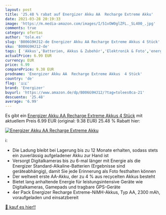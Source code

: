 ```yaml
---
layout: post
title: '25.48 % rabat auf Energizer Akku AA  Recharge Extreme Akku'
date: 2021-03-28 20:19:33
image: 'https://m.media-amazon.com/images/I/51vOW0glZFL._SL400_.jpg'
comments: true
category: ofertas
author: 'tole.es'
slug: 'B006G9HJ12-de Energizer Akku AA Recharge Extreme Akkus 4 Stück'
sku: 'B006G9HJ12-de'
tags: [ 'Akkus','Batterien, Akkus & Zubehör','Elektronik & Foto','energizer', ]
actualPrice: 6.99 EUR
currency: EUR
price: 6.99
comparePrice: 9.38 EUR
prodname: 'Energizer Akku AA  Recharge Extreme Akkus  4 Stück'
country: 'de'
flag: '🇩🇪'
brand: 'Energizer'
buyurl: 'https://www.amazon.de/dp/B006G9HJ12/?tag=tolees0ca-21'
descuento: '25.48'
average: '6.99'
---
```


Es gibt ein [Energizer Akku AA  Recharge Extreme Akkus  4 Stück](https://www.amazon.de/dp/B006G9HJ12/?tag=tolees0ca-21) mit aktuellem Preis 6.99 EUR (original: 9.38 EUR) 25.48 % Rabatt hier:

[![Energizer Akku AA  Recharge Extreme Akku](https://m.media-amazon.com/images/I/51vOW0glZFL._SL400_.jpg)](https://www.amazon.de/dp/B006G9HJ12/?tag=tolees0ca-21)

ℹ️:

- Die Ladung bleibt bei Lagerung bis zu 12 Monate erhalten, sodass stets ein zuverlässig aufgeladener Akku zur Hand ist
- Versorgt Digitalkameras bis zu 6-mal länger mit Energie als die Energizer Standard-Alkaline-Batterien (Ergebnisse sind geräteabhängig), damit Sie jede Erinnerung als Foto festhalten können
- Der weltweit erste AA-Akku, der zu 4 % aus recycelten Akkus besteht
- Bietet lang anhaltende Energie für leistungsintensive Geräte wie Digitalkameras, Gamepads und tragbare GPS-Geräte
- 4er Pack Energizer Recharge Extreme-NiMH-Akkus, Typ AA, 2300 mAh, voraufgeladen und einsatzbereit

[🛒 kauf es hier!!](https://www.amazon.de/dp/B006G9HJ12/?tag=tolees0ca-21)
